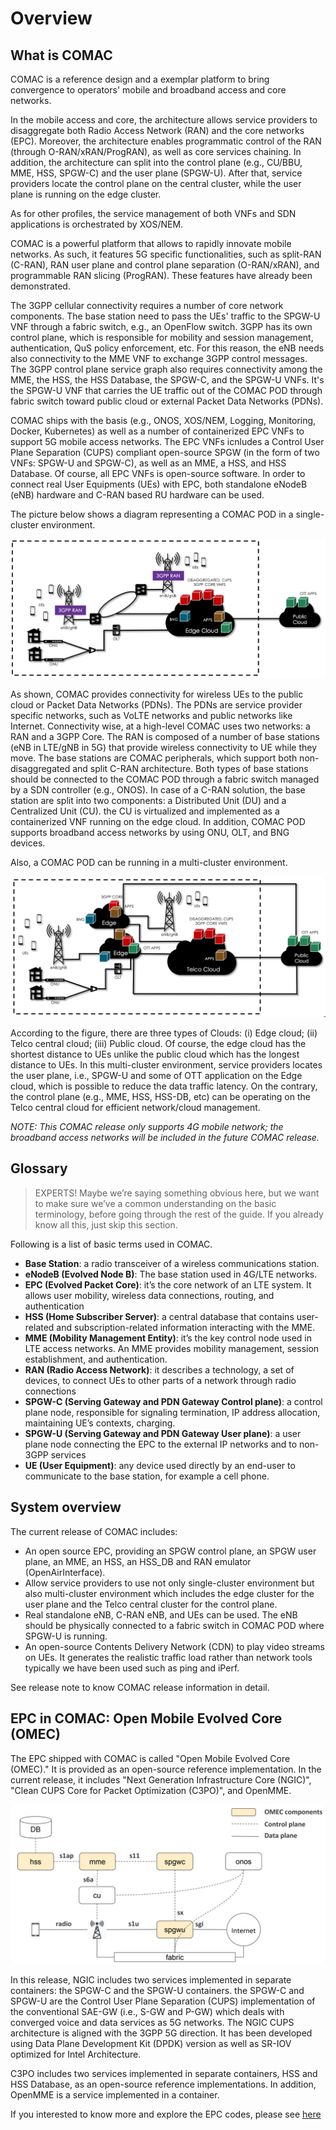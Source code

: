# Overview

## What is COMAC

COMAC is a reference design and a exemplar platform to bring convergence to operators' mobile and broadband access and core networks.

In the mobile access and core, the architecture allows service providers to disaggregate both Radio Access Network (RAN) and the core networks (EPC). Moreover, the architecture enables programmatic control of the RAN (through O-RAN/xRAN/ProgRAN), as well as core services chaining. In addition, the architecture can split into the control plane (e.g., CU/BBU, MME, HSS, SPGW-C) and the user plane (SPGW-U). After that, service providers locate the control plane on the central cluster, while the user plane is running on the edge cluster.

As for other profiles, the service management of both VNFs and SDN applications is orchestrated by XOS/NEM.

COMAC is a powerful platform that allows to rapidly innovate mobile networks. As such, it features 5G specific functionalities, such as split-RAN (C-RAN), RAN user plane and control plane separation (O-RAN/xRAN), and programmable RAN slicing (ProgRAN). These features have already been demonstrated.

The 3GPP cellular connectivity requires a number of core network components. The base station need to pass the UEs' traffic to the SPGW-U VNF through a fabric switch, e.g., an OpenFlow switch. 3GPP has its own control plane, which is responsible for mobility and session management, authentication, QuS policy enforcement, etc. For this reason, the eNB needs also connectivity to the MME VNF to exchange 3GPP control messages. The 3GPP control plane service graph also requires connectivity among the MME, the HSS, the HSS Database, the SPGW-C, and the SPGW-U VNFs. It's the SPGW-U VNF that carries the UE traffic out of the COMAC POD through fabric switch toward public cloud or external Packet Data Networks (PDNs).

COMAC ships with the basis (e.g., ONOS, XOS/NEM, Logging, Monitoring, Docker, Kubernetes) as well as a number of containerized EPC VNFs to support 5G mobile access networks. The EPC VNFs icnludes a Control User Plane Separation (CUPS) compliant open-source SPGW (in the form of two VNFs: SPGW-U and SPGW-C), as well as an MME, a HSS, and HSS Database. Of course, all EPC VNFs is open-source software. In order to connect real User Equipments (UEs) with EPC, both standalone eNodeB (eNB) hardware and C-RAN based RU hardware can be used.

The picture below shows a diagram representing a COMAC POD in a single-cluster environment.

![](./images/single-cluster.png)

As shown, COMAC provides connectivity for wireless UEs to the public cloud or Packet Data Networks (PDNs). The PDNs are service provider specific networks, such as VoLTE networks and public networks like Internet. Connectivity wise, at a high-level COMAC uses two networks: a RAN and a 3GPP Core. The RAN is composed of a number of base stations (eNB in LTE/gNB in 5G) that provide wireless connectivity to UE while they move. The base stations are COMAC peripherals, which support both non-disaggregated and split C-RAN architecture. Both types of base stations should be connected to the COMAC POD through a fabric switch managed by a SDN controller (e.g., ONOS). In case of a C-RAN solution, the base station are split into two components: a Distributed Unit (DU) and a Centralized Unit (CU). the CU is virtualized and implemented as a containerized VNF running on the edge cloud. In addition, COMAC POD supports broadband access networks by using ONU, OLT, and BNG devices.

Also, a COMAC POD can be running in a multi-cluster environment.

![](./images/multi-cluster.png)

According to the figure, there are three types of Clouds: (i) Edge cloud; (ii) Telco central cloud; (iii) Public cloud. Of course, the edge cloud has the shortest distance to UEs unlike the public cloud which has the longest distance to UEs. In this multi-cluster environment, service providers locates the user plane, i.e., SPGW-U and some of OTT application on the Edge cloud, which is possible to reduce the data traffic latency. On the contrary, the control plane (e.g., MME, HSS, HSS-DB, etc) can be operating on the Telco central cloud for efficient network/cloud management.

*NOTE: This COMAC release only supports 4G mobile network; the broadband access networks will be included in the future COMAC release.*

## Glossary

> EXPERTS! Maybe we’re saying something obvious here, but we want to make sure we’ve a common understanding on the basic terminology, before going through the rest of the guide. If you already know all this, just skip this section.

Following is a list of basic terms used in COMAC.

* **Base Station**: a radio transceiver of a wireless communications station.
* **eNodeB (Evolved Node B)**: The base station used in 4G/LTE networks.
* **EPC (Evolved Packet Core)**: it’s the core network of an LTE system. It allows user mobility, wireless data connections, routing, and authentication
* **HSS (Home Subscriber Server)**: a central database that contains user-related and subscription-related information interacting with the MME.
* **MME (Mobility Management Entity)**: it’s the key control node used in LTE access networks. An MME provides mobility management, session establishment, and authentication.
* **RAN (Radio Access Network)**: it describes a technology, a set of devices, to connect UEs to other parts of a network through radio connections
* **SPGW-C (Serving Gateway and PDN Gateway Control plane)**: a control plane node, responsible for signaling termination, IP address allocation, maintaining UE’s contexts, charging.
* **SPGW-U (Serving Gateway and PDN Gateway User plane)**: a user plane node connecting the EPC to the external IP networks and to non-3GPP services
* **UE (User Equipment)**: any device used directly by an end-user to communicate to the base station, for example a cell phone.

## System overview

The current release of COMAC includes:

* An open source EPC, providing an SPGW control plane, an SPGW user plane, an MME, an HSS, an HSS_DB and RAN emulator (OpenAirInterface).
* Allow service providers to use not only single-cluster environment but also multi-cluster environment which includes the edge cluster for the user plane and the Telco central cluster for the control plane.
* Real standalone eNB, C-RAN eNB, and UEs can be used. The eNB should be physically connected to a fabric switch in COMAC POD where SPGW-U is running.
* An open-source Contents Delivery Network (CDN) to play video streams on UEs. It generates the realistic traffic load rather than network tools typically we have been used such as ping and iPerf.

See release note to know COMAC release information in detail.

## EPC in COMAC: Open Mobile Evolved Core (OMEC)

The EPC shipped with COMAC is called "Open Mobile Evolved Core (OMEC)." It is provided as an open-source reference implementation. In the current release, it includes "Next Generation Infrastructure Core (NGIC)", "Clean CUPS Core for Packet Optimization (C3PO)", and OpenMME.

![](./images/OMEC_connectivity.png)

In this release, NGIC includes two services implemented in separate containers: the SPGW-C and the SPGW-U containers. the SPGW-C and SPGW-U are the Control User Plane Separation (CUPS) implementation of the conventional SAE-GW (i.e., S-GW and P-GW) which deals with converged voice and data services as 5G networks. The NGIC CUPS architecture is aligned with the 3GPP 5G direction. It has been developed using Data Plane Development Kit (DPDK) version as well as SR-IOV optimized for Intel Architecture.

C3PO includes two services implemented in separate containers, HSS and HSS Database, as an open-source reference implementations. In addition, OpenMME is a service implemented in a container.

If you interested to know more and explore the EPC codes, please see [here](https://github.com/omec-project)

